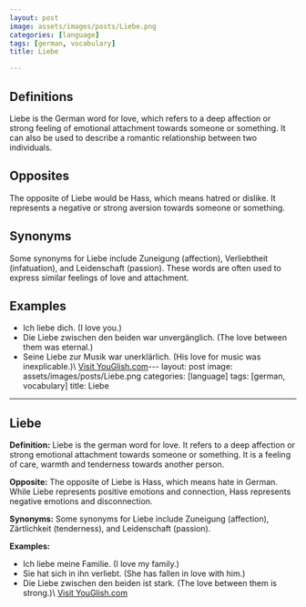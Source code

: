 ```yaml
---
layout: post
image: assets/images/posts/Liebe.png
categories: [language]
tags: [german, vocabulary]
title: Liebe

---
```


## Definitions

Liebe is the German word for love, which refers to a deep affection or strong feeling of emotional attachment towards someone or something. It can also be used to describe a romantic relationship between two individuals.

## Opposites

The opposite of Liebe would be Hass, which means hatred or dislike. It represents a negative or strong aversion towards someone or something.

## Synonyms

Some synonyms for Liebe include Zuneigung (affection), Verliebtheit (infatuation), and Leidenschaft (passion). These words are often used to express similar feelings of love and attachment.

## Examples

- Ich liebe dich. (I love you.)
- Die Liebe zwischen den beiden war unvergänglich. (The love between them was eternal.)
- Seine Liebe zur Musik war unerklärlich. (His love for music was inexplicable.)\ <a id="yg-widget-0" class="youglish-widget" data-query="Liebe" data-lang="german" data-components="8412" data-auto-start="0" data-bkg-color="theme_light" data-title="How%20to%20pronounce%20Liebe%20in%20German"  rel="nofollow" href="https://youglish.com">Visit YouGlish.com</a><script async src="https://youglish.com/public/emb/widget.js" charset="utf-8"></script>---
layout: post
image: assets/images/posts/Liebe.png
categories: [language]
tags: [german, vocabulary]
title: Liebe

---

## Liebe 

**Definition:**
Liebe is the german word for love. It refers to a deep affection or strong emotional attachment towards someone or something. It is a feeling of care, warmth and tenderness towards another person.

**Opposite:**
The opposite of Liebe is Hass, which means hate in German. While Liebe represents positive emotions and connection, Hass represents negative emotions and disconnection.

**Synonyms:**
Some synonyms for Liebe include Zuneigung (affection), Zärtlichkeit (tenderness), and Leidenschaft (passion).

**Examples:**
- Ich liebe meine Familie. (I love my family.)
- Sie hat sich in ihn verliebt. (She has fallen in love with him.)
- Die Liebe zwischen den beiden ist stark. (The love between them is strong.)\ <a id="yg-widget-0" class="youglish-widget" data-query="Liebe" data-lang="german" data-components="8412" data-auto-start="0" data-bkg-color="theme_light" data-title="How%20to%20pronounce%20Liebe%20in%20German"  rel="nofollow" href="https://youglish.com">Visit YouGlish.com</a><script async src="https://youglish.com/public/emb/widget.js" charset="utf-8"></script>